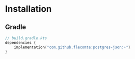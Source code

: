 # Installation

## Gradle
```kotlin
// build.gradle.kts
dependencies {
    implementation("com.github.flecomte:postgres-json:+")
}
```